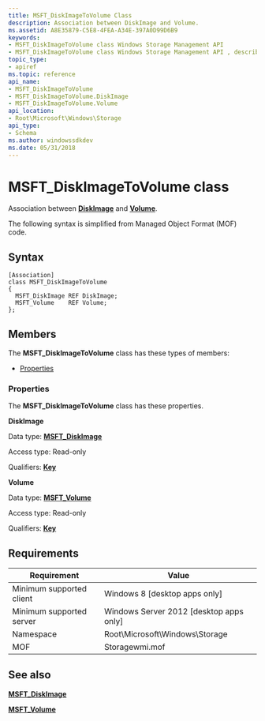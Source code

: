 ```yaml
---
title: MSFT_DiskImageToVolume Class
description: Association between DiskImage and Volume.
ms.assetid: A8E35879-C5E8-4FEA-A34E-397A0D99D6B9
keywords:
- MSFT_DiskImageToVolume class Windows Storage Management API
- MSFT_DiskImageToVolume class Windows Storage Management API , described
topic_type:
- apiref
ms.topic: reference
api_name:
- MSFT_DiskImageToVolume
- MSFT_DiskImageToVolume.DiskImage
- MSFT_DiskImageToVolume.Volume
api_location:
- Root\Microsoft\Windows\Storage
api_type:
- Schema
ms.author: windowssdkdev
ms.date: 05/31/2018
---
```


# MSFT\_DiskImageToVolume class

Association between [**DiskImage**](msft-diskimage.md) and [**Volume**](msft-volume.md).

The following syntax is simplified from Managed Object Format (MOF) code.

## Syntax

``` syntax
[Association]
class MSFT_DiskImageToVolume
{
  MSFT_DiskImage REF DiskImage;
  MSFT_Volume    REF Volume;
};
```

## Members

The **MSFT\_DiskImageToVolume** class has these types of members:

-   [Properties](#properties)

### Properties

The **MSFT\_DiskImageToVolume** class has these properties.

 

**DiskImage**
   

Data type: **[**MSFT\_DiskImage**](msft-diskimage.md)**
 

Access type: Read-only
 

Qualifiers: [**Key**](/windows/win32/wmisdk/standard-qualifiers)
 

 

**Volume**
   

Data type: **[**MSFT\_Volume**](msft-volume.md)**
 

Access type: Read-only
 

Qualifiers: [**Key**](/windows/win32/wmisdk/standard-qualifiers)
 

 

## Requirements



| Requirement | Value |
|-------------------------------------|-------------------------------------------------------------------------------------------|
| Minimum supported client | Windows 8 \[desktop apps only\]                                                |
| Minimum supported server | Windows Server 2012 \[desktop apps only\]                                      |
| Namespace                | Root\\Microsoft\\Windows\\Storage                                              |
| MOF                      |  Storagewmi.mof  |



## See also

 

[**MSFT\_DiskImage**](msft-diskimage.md)
 

[**MSFT\_Volume**](msft-volume.md)
 

 

